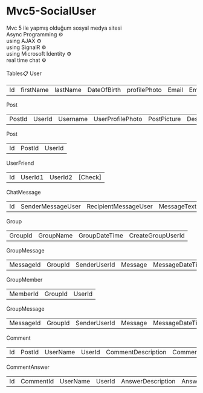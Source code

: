 # Mvc5-SocialUser
Mvc 5 ile yapmış olduğum sosyal medya sitesi<br>
Async Programming ⚙️<br>
using AJAX ⚙️<br>
using SignalR ⚙️<br>
using Microsoft Identity ⚙️<br>
real time chat ⚙️<br>
<br>
Tables📋
User
<table>
  <tr>
  <td>Id</td>
  <td>firstName</td>
  <td>lastName</td>
  <td>DateOfBirth</td>
  <td>profilePhoto</td>
  <td>Email</td>
  <td>EmailConfirmed</td>
  <td>PasswordHash</td>
  <td>SecurityStamp</td>
  <td>PhoneNumber</td>
  <td>PhoneNumberConfirmed</td>
  <td>TwoFactorEnabled</td>
  <td>LockoutEndDateUtc</td>
  <td>LockoutEnabled</td>
  <td>AccessFailedCount</td>
  <td>UserName</td>
  <td>profileDescription</td>
  </tr>
</table>
Post
<table>
  <tr>
  <td>PostId</td>
  <td>UserId</td>
  <td>Username</td>
  <td>UserProfilePhoto</td>
  <td>PostPicture</td>
  <td>Description</td>
  <td>LikeCount</td>
  <td>PostDateTime</td>
  </tr>
</table>
Post
<table>
  <tr>
  <td>Id</td>
  <td>PostId</td>
  <td>UserId</td>
  </tr>
</table>
UserFriend
<table>
  <tr>
  <td>Id</td>
  <td>UserId1</td>
  <td>UserId2</td>
  <td>[Check]</td>
  </tr>
</table>
ChatMessage
<table>
  <tr>
  <td>Id</td>
  <td>SenderMessageUser</td>
  <td>RecipientMessageUser</td>
  <td>MessageText</td>
  <td>MessageDateTime</td>
  </tr>
</table>
Group
<table>
  <tr>
  <td>GroupId</td>
  <td>GroupName</td>
  <td>GroupDateTime</td>
  <td>CreateGroupUserId</td>
  </tr>
</table>
GroupMessage
<table>
  <tr>
  <td>MessageId</td>
  <td>GroupId</td>
  <td>SenderUserId</td>
  <td>Message</td>
  <td>MessageDateTime</td>
  </tr>
</table>
GroupMember
<table>
  <tr>
  <td>MemberId</td>
  <td>GroupId</td>
  <td>UserId</td>
  </tr>
</table>
GroupMessage
<table>
  <tr>
  <td>MessageId</td>
  <td>GroupId</td>
  <td>SenderUserId</td>
  <td>Message</td>
  <td>MessageDateTime</td>
  </tr>
</table>
Comment
<table>
  <tr>
  <td>Id</td>
  <td>PostId</td>
  <td>UserName</td>
  <td>UserId</td>
  <td>CommentDescription</td>
  <td>CommentDateTime</td>
  </tr>
</table>
CommentAnswer
<table>
  <tr>
  <td>Id</td>
  <td>CommentId</td>
  <td>UserName</td>
  <td>UserId</td>
  <td>AnswerDescription</td>
  <td>AnswerDateTime</td>
  </tr>
</table>
